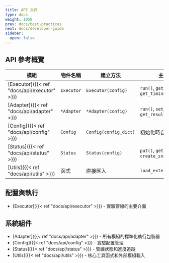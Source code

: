 ```yaml
---
title: API 文件
type: docs
weight: 1050
prev: docs/best-practices
next: docs/developer-guide
sidebar:
  open: false
---
```



## API 參考概覽

| 模組 | 物件名稱 | 建立方法 | 主要方法 |
|------|----------|----------|----------|
| [Executor]({{< ref "docs/api/executor" >}}) | `Executor` | `Executor(config)` | `run()`, `get_result()`, `get_timing()` |
| [Adapter]({{< ref "docs/api/adapter" >}}) | `*Adapter` | `*Adapter(config)` | `run()`, `set_input()`, `get_result()` |
| [Config]({{< ref "docs/api/config" >}}) | `Config` | `Config(config_dict)` | 初始化時自動處理 |
| [Status]({{< ref "docs/api/status" >}}) | `Status` | `Status(config)` | `put()`, `get_result()`, `create_snapshot()` |
| [Utils]({{< ref "docs/api/utils" >}}) | 函式 | 直接匯入 | `load_external_module()` |

## 配置與執行
- [Executor]({{< ref "docs/api/executor" >}}) - 實驗管線的主要介面

## 系統組件
- [Adapter]({{< ref "docs/api/adapter" >}}) - 所有模組的標準化執行包裝器
- [Config]({{< ref "docs/api/config" >}}) - 實驗配置管理
- [Status]({{< ref "docs/api/status" >}}) - 管線狀態和進度追蹤
- [Utils]({{< ref "docs/api/utils" >}}) - 核心工具函式和外部模組載入